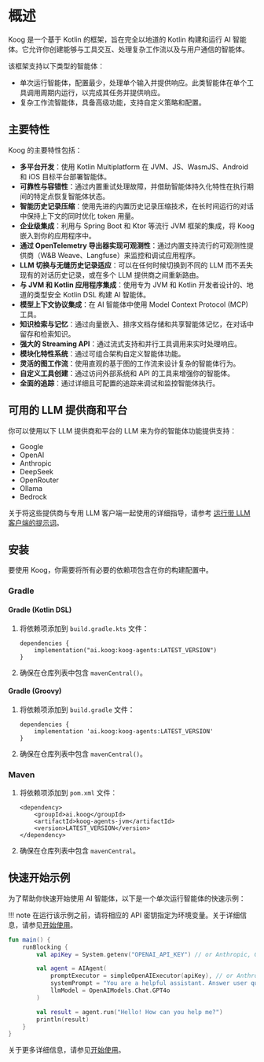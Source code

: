 # 概述

Koog 是一个基于 Kotlin 的框架，旨在完全以地道的 Kotlin 构建和运行 AI 智能体。它允许你创建能够与工具交互、处理复杂工作流以及与用户通信的智能体。

该框架支持以下类型的智能体：

*   单次运行智能体，配置最少，处理单个输入并提供响应。此类智能体在单个工具调用周期内运行，以完成其任务并提供响应。
*   复杂工作流智能体，具备高级功能，支持自定义策略和配置。

## 主要特性

Koog 的主要特性包括：

-   **多平台开发**：使用 Kotlin Multiplatform 在 JVM、JS、WasmJS、Android 和 iOS 目标平台部署智能体。
-   **可靠性与容错性**：通过内置重试处理故障，并借助智能体持久化特性在执行期间的特定点恢复智能体状态。
-   **智能历史记录压缩**：使用先进的内置历史记录压缩技术，在长时间运行的对话中保持上下文的同时优化 token 用量。
-   **企业级集成**：利用与 Spring Boot 和 Ktor 等流行 JVM 框架的集成，将 Koog 嵌入到你的应用程序中。
-   **通过 OpenTelemetry 导出器实现可观测性**：通过内置支持流行的可观测性提供商（W&B Weave、Langfuse）来监控和调试应用程序。
-   **LLM 切换与无缝历史记录适应**：可以在任何时候切换到不同的 LLM 而不丢失现有的对话历史记录，或在多个 LLM 提供商之间重新路由。
-   **与 JVM 和 Kotlin 应用程序集成**：使用专为 JVM 和 Kotlin 开发者设计的、地道的类型安全 Kotlin DSL 构建 AI 智能体。
-   **模型上下文协议集成**：在 AI 智能体中使用 Model Context Protocol (MCP) 工具。
-   **知识检索与记忆**：通过向量嵌入、排序文档存储和共享智能体记忆，在对话中留存和检索知识。
-   **强大的 Streaming API**：通过流式支持和并行工具调用来实时处理响应。
-   **模块化特性系统**：通过可组合架构自定义智能体功能。
-   **灵活的图工作流**：使用直观的基于图的工作流来设计复杂的智能体行为。
-   **自定义工具创建**：通过访问外部系统和 API 的工具来增强你的智能体。
-   **全面的追踪**：通过详细且可配置的追踪来调试和监控智能体执行。

## 可用的 LLM 提供商和平台

你可以使用以下 LLM 提供商和平台的 LLM 来为你的智能体功能提供支持：

- Google
- OpenAI
- Anthropic
- DeepSeek
- OpenRouter
- Ollama
- Bedrock

关于将这些提供商与专用 LLM 客户端一起使用的详细指导，请参考 [运行带 LLM 客户端的提示词](prompt-api.md#running-prompts-with-llm-clients)。

## 安装

要使用 Koog，你需要将所有必要的依赖项包含在你的构建配置中。

### Gradle

#### Gradle (Kotlin DSL)

1.  将依赖项添加到 `build.gradle.kts` 文件：

    ```
    dependencies {
        implementation("ai.koog:koog-agents:LATEST_VERSION")
    }
    ```

2.  确保在仓库列表中包含 `mavenCentral()`。

#### Gradle (Groovy)

1.  将依赖项添加到 `build.gradle` 文件：

    ```
    dependencies {
        implementation 'ai.koog:koog-agents:LATEST_VERSION'
    }
    ```

2.  确保在仓库列表中包含 `mavenCentral()`。

### Maven

1.  将依赖项添加到 `pom.xml` 文件：

    ```
    <dependency>
        <groupId>ai.koog</groupId>
        <artifactId>koog-agents-jvm</artifactId>
        <version>LATEST_VERSION</version>
    </dependency>
    ```

2.  确保在仓库列表中包含 `mavenCentral`。

## 快速开始示例

为了帮助你快速开始使用 AI 智能体，以下是一个单次运行智能体的快速示例：

!!! note
    在运行该示例之前，请将相应的 API 密钥指定为环境变量。关于详细信息，请参见[开始使用](single-run-agents.md)。

<!--- INCLUDE
import ai.koog.agents.core.agent.AIAgent
import ai.koog.prompt.executor.clients.openai.OpenAIModels
import ai.koog.prompt.executor.llms.all.simpleOpenAIExecutor
import kotlinx.coroutines.runBlocking
-->
```kotlin
fun main() {
    runBlocking {
        val apiKey = System.getenv("OPENAI_API_KEY") // or Anthropic, Google, OpenRouter, etc.

        val agent = AIAgent(
            promptExecutor = simpleOpenAIExecutor(apiKey), // or Anthropic, Google, OpenRouter, etc.
            systemPrompt = "You are a helpful assistant. Answer user questions concisely.",
            llmModel = OpenAIModels.Chat.GPT4o
        )

        val result = agent.run("Hello! How can you help me?")
        println(result)
    }
}
```
<!--- KNIT example-index-01.kt -->
关于更多详细信息，请参见[开始使用](single-run-agents.md)。